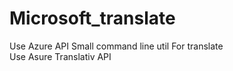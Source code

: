 # Microsoft_translate
Use Azure API
Small command line util
For translate  
Use  Asure Translativ API
